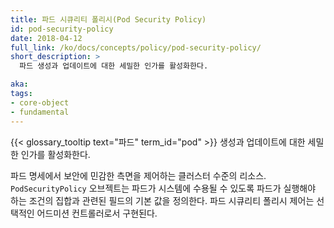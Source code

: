 ```yaml
---
title: 파드 시큐리티 폴리시(Pod Security Policy)
id: pod-security-policy
date: 2018-04-12
full_link: /ko/docs/concepts/policy/pod-security-policy/
short_description: >
  파드 생성과 업데이트에 대한 세밀한 인가를 활성화한다.

aka: 
tags:
- core-object
- fundamental
---
```

 {{< glossary_tooltip text="파드" term_id="pod" >}} 생성과 업데이트에 대한 세밀한 인가를 활성화한다.

<!--more--> 

파드 명세에서 보안에 민감한 측면을 제어하는 클러스터 수준의 리소스. `PodSecurityPolicy` 오브젝트는 파드가 시스템에 수용될 수 있도록 파드가 실행해야 하는 조건의 집합과 관련된 필드의 기본 값을 정의한다. 파드 시큐리티 폴리시 제어는 선택적인 어드미션 컨트롤러로서 구현된다.

